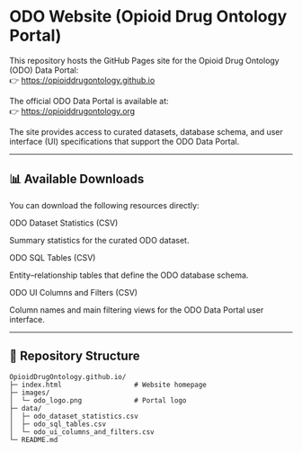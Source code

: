 # ODO Website (Opioid Drug Ontology Portal)


This repository hosts the GitHub Pages site for the Opioid Drug Ontology (ODO) Data Portal:       
👉 https://opioiddrugontology.github.io

The official ODO Data Portal is available at:  
👉 https://opioiddrugontology.org

The site provides access to curated datasets, database schema, and user interface (UI) specifications that support the ODO Data Portal.

---
📊 Available Downloads
---
You can download the following resources directly:

ODO Dataset Statistics (CSV)

Summary statistics for the curated ODO dataset.

ODO SQL Tables (CSV)

Entity–relationship tables that define the ODO database schema.

ODO UI Columns and Filters (CSV)

Column names and main filtering views for the ODO Data Portal user interface.

---
📂 Repository Structure
---
```pre
OpioidDrugOntology.github.io/
├─ index.html                  # Website homepage
├─ images/
│  └─ odo_logo.png             # Portal logo
├─ data/
│  ├─ odo_dataset_statistics.csv
│  ├─ odo_sql_tables.csv
│  └─ odo_ui_columns_and_filters.csv
└─ README.md
```

